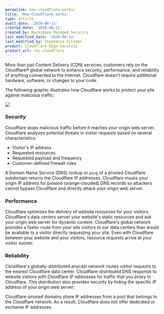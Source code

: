 ```yaml
---
permalink: how-cloudflare-works/
title: 'How Cloudflare works'
type: article
audit_date: '2020-06-11'
created_date: '2020-06-11'
created_by: Rackspace Managed Security
last_modified_date: '2020-06-11'
last_modified_by: Stephanie Fillmon
product: Cloudflare Edge Security
product_url: rms-cloudflare
---
```


More than just Content Delivery (CDN) services, customers rely on the
Cloudflare&reg; global network to enhance security, performance, and reliability of anything
connected to the Internet. Cloudflare doesn't require additional hardware,
software, or changes to your code.

The following graphic illustrates how Cloudflare works to protect your
site against malicious traffic:

<img src="{% asset_path rms-cloudflare/how-cloudflare-works/cloudflare-diagram.png %}" />

### Security

Cloudflare stops malicious traffic before it reaches your origin web server.
Cloudflare analyzes potential threats in visitor requests based on
several characteristics:

- Visitor's IP address
- Requested resources
- Requested payload and frequency
- Customer-defined firewall rules

A Domain Name Service (DNS) lookup or `ping` of a proxied Cloudflare subdomain returns the Cloudflare IP
addresses. Cloudflare masks your origin IP address for proxied (orange-clouded) DNS records so attackers cannot bypass Cloudflare and directly attack your origin web server.

### Performance

Cloudflare optimizes the delivery of website resources for your visitors.
Cloudflare's data centers server your website's static resources and ask
your origin web server for dynamic content. Cloudflare's global network
provides a faster route from your site visitors to our data centers than
would be available to a visitor directly requesting your site. Even with
Cloudflare between your website and your visitors, resource requests arrive
at your visitor sooner.

### Reliability

Cloudflare's globally-distributed anycast network routes visitor requests to
the nearest Cloudflare data center. Cloudflare-distributed DNS responds to
website visitors with Cloudflare IP addresses for traffic that you proxy to
Cloudflare. This distribution also provides security by hiding the specific IP address
of your origin web server.

Cloudflare-proxied domains share IP addresses from a pool that belongs to the
Cloudflare network. As a result, Cloudflare does not offer dedicated or
exclusive IP addresses.
